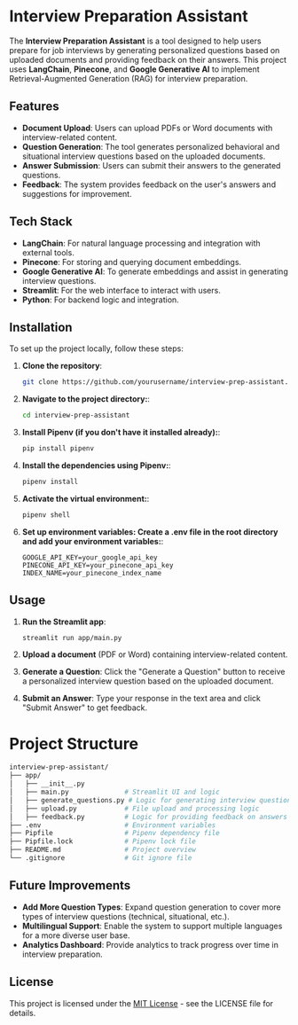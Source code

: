 # Interview Preparation Assistant

The **Interview Preparation Assistant** is a tool designed to help users prepare for job interviews by generating personalized questions based on uploaded documents and providing feedback on their answers. This project uses **LangChain**, **Pinecone**, and **Google Generative AI** to implement Retrieval-Augmented Generation (RAG) for interview preparation.

## Features

- **Document Upload**: Users can upload PDFs or Word documents with interview-related content.
- **Question Generation**: The tool generates personalized behavioral and situational interview questions based on the uploaded documents.
- **Answer Submission**: Users can submit their answers to the generated questions.
- **Feedback**: The system provides feedback on the user's answers and suggestions for improvement.

## Tech Stack

- **LangChain**: For natural language processing and integration with external tools.
- **Pinecone**: For storing and querying document embeddings.
- **Google Generative AI**: To generate embeddings and assist in generating interview questions.
- **Streamlit**: For the web interface to interact with users.
- **Python**: For backend logic and integration.

## Installation

To set up the project locally, follow these steps:

1. **Clone the repository**:
   ```bash
   git clone https://github.com/yourusername/interview-prep-assistant.git
2. **Navigate to the project directory:**:
   ```bash
   cd interview-prep-assistant
3. **Install Pipenv (if you don't have it installed already):**:
   ```bash
   pip install pipenv
4. **Install the dependencies using Pipenv:**:
   ```bash
   pipenv install
5. **Activate the virtual environment:**:
   ```bash
   pipenv shell
6. **Set up environment variables: Create a .env file in the root directory and add your environment variables:**:
   ```env
   GOOGLE_API_KEY=your_google_api_key
   PINECONE_API_KEY=your_pinecone_api_key
   INDEX_NAME=your_pinecone_index_name
## Usage

1. **Run the Streamlit app**:
   ```bash
   streamlit run app/main.py
2. **Upload a document** (PDF or Word) containing interview-related content.
  
3. **Generate a Question**: Click the "Generate a Question" button to receive a personalized interview question based on the uploaded document.
  
4. **Submit an Answer**: Type your response in the text area and click "Submit Answer" to get feedback.

# Project Structure

```bash
interview-prep-assistant/
├── app/
│   ├── __init__.py
│   ├── main.py              # Streamlit UI and logic
│   ├── generate_questions.py # Logic for generating interview questions
│   ├── upload.py            # File upload and processing logic
│   ├── feedback.py          # Logic for providing feedback on answers
├── .env                     # Environment variables
├── Pipfile                  # Pipenv dependency file
├── Pipfile.lock             # Pipenv lock file
├── README.md                # Project overview
└── .gitignore               # Git ignore file
```

## Future Improvements

- **Add More Question Types**: Expand question generation to cover more types of interview questions (technical, situational, etc.).
- **Multilingual Support**: Enable the system to support multiple languages for a more diverse user base.
- **Analytics Dashboard**: Provide analytics to track progress over time in interview preparation.

## License

This project is licensed under the [MIT License](LICENSE) - see the LICENSE file for details.

